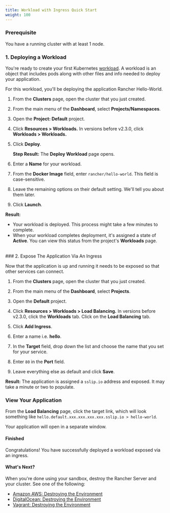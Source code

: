 ```yaml
---
title: Workload with Ingress Quick Start
weight: 100
---
```


### Prerequisite

You have a running cluster with at least 1 node.

### 1. Deploying a Workload

You're ready to create your first Kubernetes [workload](https://kubernetes.io/docs/concepts/workloads/). A workload is an object that includes pods along with other files and info needed to deploy your application.

For this workload, you'll be deploying the application Rancher Hello-World.

1.  From the **Clusters** page, open the cluster that you just created.

2.  From the main menu of the **Dashboard**, select **Projects/Namespaces**.

3.  Open the **Project: Default** project.

4.  Click **Resources > Workloads.** In versions before v2.3.0, click **Workloads > Workloads.**

5.  Click **Deploy**.

    **Step Result:** The **Deploy Workload** page opens.

6.  Enter a **Name** for your workload.

7.  From the **Docker Image** field, enter `rancher/hello-world`. This field is case-sensitive.

8. Leave the remaining options on their default setting. We'll tell you about them later.

9. Click **Launch**.

**Result:**

* Your workload is deployed. This process might take a few minutes to complete.
* When your workload completes deployment, it's assigned a state of **Active**. You can view this status from the project's **Workloads** page.

<br/>
### 2. Expose The Application Via An Ingress

Now that the application is up and running it needs to be exposed so that other services can connect.

1.  From the **Clusters** page, open the cluster that you just created.

2.  From the main menu of the **Dashboard**, select **Projects**.

3.  Open the **Default** project.

4.  Click **Resources > Workloads > Load Balancing.** In versions before v2.3.0, click the **Workloads** tab. Click on the **Load Balancing** tab.

5.  Click **Add Ingress**.

6.  Enter a name i.e. **hello**.

7.  In the **Target** field, drop down the list and choose the name that you set for your service.

8.  Enter `80` in the **Port** field.

9.  Leave everything else as default and click **Save**.

**Result:**  The application is assigned a `sslip.io` address and exposed. It may take a minute or two to populate.

### View Your Application

From the **Load Balancing** page, click the target link, which will look something like `hello.default.xxx.xxx.xxx.xxx.sslip.io > hello-world`.

Your application will open in a separate window.

#### Finished

Congratulations! You have successfully deployed a workload exposed via an ingress.

#### What's Next?

When you're done using your sandbox, destroy the Rancher Server and your cluster. See one of the following:

- [Amazon AWS: Destroying the Environment](../deploy-rancher-manager/aws.md#destroying-the-environment)
- [DigitalOcean: Destroying the Environment](../deploy-rancher-manager/digitalocean.md#destroying-the-environment)
- [Vagrant: Destroying the Environment](../deploy-rancher-manager/vagrant.md#destroying-the-environment)
